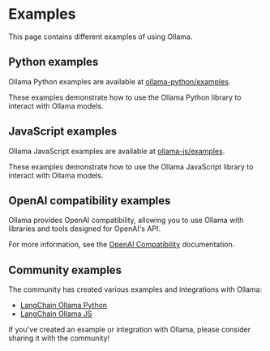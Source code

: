 # Examples

This page contains different examples of using Ollama.

## Python examples

Ollama Python examples are available at [ollama-python/examples](https://github.com/ollama/ollama-python/tree/main/examples).

These examples demonstrate how to use the Ollama Python library to interact with Ollama models.

## JavaScript examples

Ollama JavaScript examples are available at [ollama-js/examples](https://github.com/ollama/ollama-js/tree/main/examples).

These examples demonstrate how to use the Ollama JavaScript library to interact with Ollama models.

## OpenAI compatibility examples

Ollama provides OpenAI compatibility, allowing you to use Ollama with libraries and tools designed for OpenAI's API.

For more information, see the [OpenAI Compatibility](../devs/openai.md) documentation.

## Community examples

The community has created various examples and integrations with Ollama:

- [LangChain Ollama Python](https://python.langchain.com/docs/integrations/chat/ollama/)
- [LangChain Ollama JS](https://js.langchain.com/docs/integrations/chat/ollama/)

If you've created an example or integration with Ollama, please consider sharing it with the community!